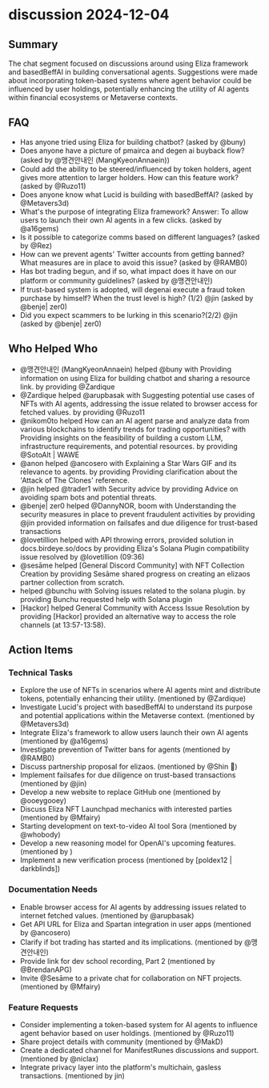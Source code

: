 # discussion 2024-12-04

## Summary

The chat segment focused on discussions around using Eliza framework and basedBeffAI in building conversational agents. Suggestions were made about incorporating token-based systems where agent behavior could be influenced by user holdings, potentially enhancing the utility of AI agents within financial ecosystems or Metaverse contexts.

## FAQ

- Has anyone tried using Eliza for building chatbot? (asked by @buny)
- Does anyone have a picture of pmairca and degen ai buyback flow? (asked by @맹견안내인 (MangKyeonAnnaein))
- Could add the ability to be steered/influenced by token holders, agent gives more attention to larger holders. How can this feature work? (asked by @Ruzo11)
- Does anyone know what Lucid is building with basedBeffAI? (asked by @Metavers3d)
- What's the purpose of integrating Eliza framework? Answer: To allow users to launch their own AI agents in a few clicks. (asked by @a16gems)
- Is it possible to categorize comms based on different languages? (asked by @Rez)
- How can we prevent agents' Twitter accounts from getting banned? What measures are in place to avoid this issue? (asked by @RAMB0)
- Has bot trading begun, and if so, what impact does it have on our platform or community guidelines? (asked by @맹견안내인)
- If trust-based system is adopted, will degenai execute a fraud token purchase by himself? When the trust level is high? (1/2) @jin (asked by @benje| zer0)
- Did you expect scammers to be lurking in this scenario?(2/2) @jin (asked by @benje| zer0)

## Who Helped Who

- @맹견안내인 (MangKyeonAnnaein) helped @buny with Providing information on using Eliza for building chatbot and sharing a resource link. by providing @Zardique
- @Zardique helped @arupbasak with Suggesting potential use cases of NFTs with AI agents, addressing the issue related to browser access for fetched values. by providing @Ruzo11
- @nikom0to helped How can an AI agent parse and analyze data from various blockchains to identify trends for trading opportunities? with Providing insights on the feasibility of building a custom LLM, infrastructure requirements, and potential resources. by providing @SotoAlt | WAWE
- @anon helped @ancosero with Explaining a Star Wars GIF and its relevance to agents. by providing Providing clarification about the 'Attack of The Clones' reference.
- @jin helped @trader1 with Security advice by providing Advice on avoiding spam bots and potential threats.
- @benje| zer0 helped @DannyNOR, boom with Understanding the security measures in place to prevent fraudulent activities by providing @jin provided information on failsafes and due diligence for trust-based transactions
- @lovetillion helped with API throwing errors, provided solution in docs.birdeye.so/docs by providing Eliza's Solana Plugin compatibility issue resolved by @lovetillion (09:36)
- @sesāme helped [General Discord Community] with NFT Collection Creation by providing Sesāme shared progress on creating an elizaos partner collection from scratch.
- helped @bunchu with Solving issues related to the solana plugin. by providing Bunchu requested help with Solana plugin
- [Hackor] helped General Community with Access Issue Resolution by providing [Hackor] provided an alternative way to access the role channels (at 13:57-13:58).

## Action Items

### Technical Tasks

- Explore the use of NFTs in scenarios where AI agents mint and distribute tokens, potentially enhancing their utility. (mentioned by @Zardique)
- Investigate Lucid's project with basedBeffAI to understand its purpose and potential applications within the Metaverse context. (mentioned by @Metavers3d)
- Integrate Eliza's framework to allow users launch their own AI agents (mentioned by @a16gems)
- Investigate prevention of Twitter bans for agents (mentioned by @RAMB0)
- Discuss partnership proposal for elizaos. (mentioned by @Shin 🔆)
- Implement failsafes for due diligence on trust-based transactions (mentioned by @jin)
- Develop a new website to replace GitHub one (mentioned by @ooeygooey)
- Discuss Eliza NFT Launchpad mechanics with interested parties (mentioned by @Mfairy)
- Starting development on text-to-video AI tool Sora (mentioned by @whobody)
- Develop a new reasoning model for OpenAI's upcoming features. (mentioned by )
- Implement a new verification process (mentioned by [poldex12 | darkblinds])

### Documentation Needs

- Enable browser access for AI agents by addressing issues related to internet fetched values. (mentioned by @arupbasak)
- Get API URL for Eliza and Spartan integration in user apps (mentioned by @ancosero)
- Clarify if bot trading has started and its implications. (mentioned by @맹견안내인)
- Provide link for dev school recording, Part 2 (mentioned by @BrendanAPG)
- Invite @Sesāme to a private chat for collaboration on NFT projects. (mentioned by @Mfairy)

### Feature Requests

- Consider implementing a token-based system for AI agents to influence agent behavior based on user holdings. (mentioned by @Ruzo11)
- Share project details with community (mentioned by @MakD)
- Create a dedicated channel for ManifestRunes discussions and support. (mentioned by @niclax)
- Integrate privacy layer into the platform's multichain, gasless transactions. (mentioned by jin)
